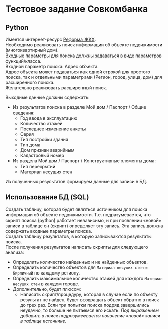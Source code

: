 # Тестовое задание Совкомбанка

## Python  
Имеется интернет-ресурс [Реформа ЖКХ](https://www.reformagkh.ru/).  
Необходимо реализовать поиск информации об объекте недвижимости (многоквартирный дом).  
Входные параметры для поиска должны задаваться в виде параметров функций/класса.  
Входной параметр поиска: Адрес объекта.  
Адрес объекта может подаваться как одной строкой для простого поиска, так и отдельными параметрами (Регион, город, улица, дом) для расширенного поиска.  
Желательно реализовать расширенный поиск.  

Выходные данные должны содержать:  

* Из результатов поиска в разделе Мой дом / Паспорт / Общие сведения:
	* Год ввода в эксплуатацию
	* Количество этажей
	* Последнее изменение анкеты
	* Серия
	* Тип постройки здания
	* Тип дома
	* Дом признан аварийным
	* Кадастровый номер
* Из раздела Мой дом / Паспорт / Конструктивные элементы дома:
	* Тип перекрытий
	* Материал несущих стен
		
Из полученных результатов формируем данные для записи в БД.

## Использование БД (SQL)
Создать таблицу, которая будет являться источником для поиска информации об объекте недвижимости. Т.е. подразумевается, что скрипт поиска (python) работает независимо, и при появлении «новой» записи в таблице он (скрипт) определяет эту запись. Эта запись должна содержать входные параметры поиска.  
Создать таблицу результатов, в которую записываются результаты поиска.  
После получения результатов написать скрипты для следующего анализа: 

* Определить количество найденных и не найденных объектов.
* Определить количество объектов для `Материал несущих стен` = `Кирпичный` по каждому региону.
* Определить максимальное количество этажей для каждого `Материал несущих стен` в каждом городе.
* Дополнительно, будет плюсом:
	* Написать скрипт/процедуру, которая в случае если по объекту результат не найден, будет возвращать объект обратно в поиск до трех раз. Если три попытки поиска подряд завершились неудачно, то больше не пытаемся его искать. *Под выражением добавить в поиск подразумеевается появление «новой» записи в таблице источнике.*